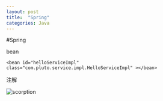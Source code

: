 ```yaml
---
layout: post
title:  "Spring"
categories: Java
---
```


#Spring

bean


	<bean id="helloServiceImpl" class="com.pluto.service.impl.HelloServiceImpl" ></bean>


注解


![scorption](https://avatars0.githubusercontent.com/u/8603342?v=3&u=17c90bd9ee618bb5472870d9932994e1e287c08f&s=140)